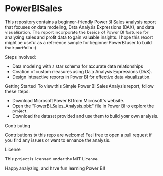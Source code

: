 # PowerBISales
This repository contains a beginner-friendly Power BI Sales Analysis report that focuses on data modeling, Data Analysis Expressions (DAX), and data visualization. The report incorporate the basics of Power BI features for analyzing sales and profit data to gain valuable insights. 
I hope this report might be useful as a reference sample for beginner PowerBI user to build their portfolio :)

Steps involved:
- Data modeling with a star schema for accurate data relationships
- Creation of custom measures using Data Analysis Expressions (DAX).
- Design interactive reports in Power BI for effective data visualization.

Getting Started: 
To view this Simple Power BI Sales Analysis report, follow these steps:
- Download Microsoft Power BI from Microsoft's website.
- Open the "PowerBI_Sales_Analysis.pbix" file in Power BI to explore the project.
- Download the dataset provided and use them to build your own analysis.

Contributing

Contributions to this repo are welcome! 
Feel free to open a pull request if you find any issues or want to enhance the analysis.

License

This project is licensed under the MIT License.

Happy analyzing, and have fun learning Power BI!
